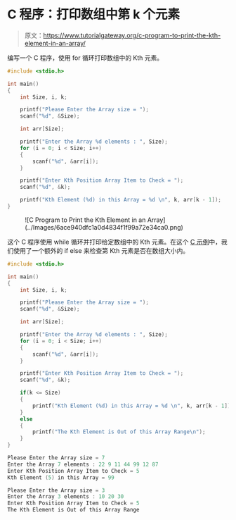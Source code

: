 # C 程序：打印数组中第 k 个元素

> 原文：<https://www.tutorialgateway.org/c-program-to-print-the-kth-element-in-an-array/>

编写一个 C 程序，使用 for 循环打印数组中的 Kth 元素。

```c
#include <stdio.h>

int main()
{
	int Size, i, k;

	printf("Please Enter the Array size = ");
	scanf("%d", &Size);

	int arr[Size];

	printf("Enter the Array %d elements : ", Size);
	for (i = 0; i < Size; i++)
	{
		scanf("%d", &arr[i]);
	}

	printf("Enter Kth Position Array Item to Check = ");
	scanf("%d", &k);

	printf("Kth Element (%d) in this Array = %d \n", k, arr[k - 1]);
}
```

<figure class="wp-block-image size-large">![C Program to Print the Kth Element in an Array](../Images/6ace940dfc1a0d4834f1f99a72e34ca0.png)</figure>

这个 C 程序使用 while 循环并打印给定数组中的 Kth 元素。在这个 [C 示例](https://www.tutorialgateway.org/c-programming-examples/)中，我们使用了一个额外的 if else 来检查第 Kth 元素是否在数组大小内。

```c
#include <stdio.h>

int main()
{
	int Size, i, k;

	printf("Please Enter the Array size = ");
	scanf("%d", &Size);

	int arr[Size];

	printf("Enter the Array %d elements : ", Size);
	for (i = 0; i < Size; i++)
	{
		scanf("%d", &arr[i]);
	}

	printf("Enter Kth Position Array Item to Check = ");
	scanf("%d", &k);

	if(k <= Size)
	{
		printf("Kth Element (%d) in this Array = %d \n", k, arr[k - 1]);
	}
	else
	{
		printf("The Kth Element is Out of this Array Range\n");
	}
}
```

```c
Please Enter the Array size = 7
Enter the Array 7 elements : 22 9 11 44 99 12 87
Enter Kth Position Array Item to Check = 5
Kth Element (5) in this Array = 99 

Please Enter the Array size = 3
Enter the Array 3 elements : 10 20 30
Enter Kth Position Array Item to Check = 5
The Kth Element is Out of this Array Range
```